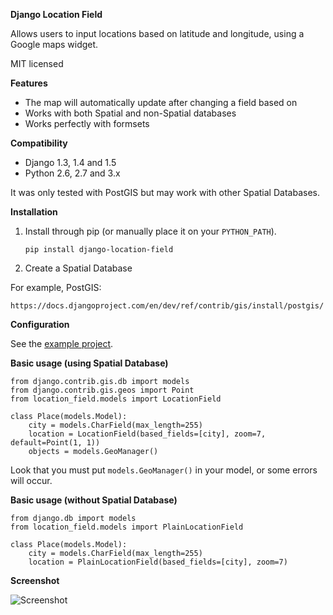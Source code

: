 **Django Location Field**

Allows users to input locations based on latitude and longitude, using a
Google maps widget.

MIT licensed

**Features**

* The map will automatically update after changing a field based on
* Works with both Spatial and non-Spatial databases
* Works perfectly with formsets

**Compatibility**

* Django 1.3, 1.4 and 1.5
* Python 2.6, 2.7 and 3.x

It was only tested with PostGIS but may work with other Spatial Databases.

**Installation**

1. Install through pip (or manually place it on your `PYTHON_PATH`).

    `pip install django-location-field`

2. Create a Spatial Database

For example, PostGIS:

    https://docs.djangoproject.com/en/dev/ref/contrib/gis/install/postgis/

**Configuration**

See the [example project](example_project/).

**Basic usage (using Spatial Database)**

    from django.contrib.gis.db import models
    from django.contrib.gis.geos import Point
    from location_field.models import LocationField

    class Place(models.Model):
        city = models.CharField(max_length=255)
        location = LocationField(based_fields=[city], zoom=7, default=Point(1, 1))
        objects = models.GeoManager()

Look that you must put `models.GeoManager()` in your model, or some errors will occur.

**Basic usage (without Spatial Database)**

    from django.db import models
    from location_field.models import PlainLocationField

    class Place(models.Model):
        city = models.CharField(max_length=255)
        location = PlainLocationField(based_fields=[city], zoom=7)

**Screenshot**

![Screenshot](http://img153.imageshack.us/img153/1914/screenshot20101005at161.png)
